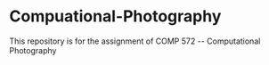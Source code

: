 # Compuational-Photography
This repository is for the assignment of COMP 572 -- Computational Photography
